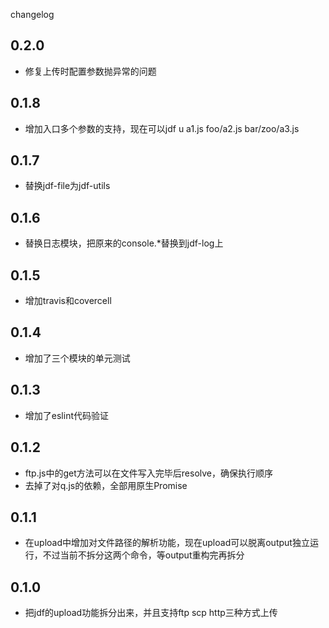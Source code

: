 changelog

## 0.2.0

* 修复上传时配置参数抛异常的问题

## 0.1.8

* 增加入口多个参数的支持，现在可以jdf u a1.js foo/a2.js bar/zoo/a3.js

## 0.1.7

* 替换jdf-file为jdf-utils

## 0.1.6

* 替换日志模块，把原来的console.*替换到jdf-log上

## 0.1.5

* 增加travis和covercell

## 0.1.4

* 增加了三个模块的单元测试

## 0.1.3

* 增加了eslint代码验证

## 0.1.2
* ftp.js中的get方法可以在文件写入完毕后resolve，确保执行顺序
* 去掉了对q.js的依赖，全部用原生Promise

## 0.1.1
* 在upload中增加对文件路径的解析功能，现在upload可以脱离output独立运行，不过当前不拆分这两个命令，等output重构完再拆分

## 0.1.0
* 把jdf的upload功能拆分出来，并且支持ftp scp http三种方式上传
